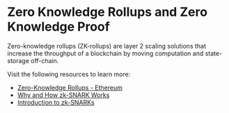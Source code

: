# Zero Knowledge Rollups and Zero Knowledge Proof

Zero-knowledge rollups (ZK-rollups) are layer 2 scaling solutions that increase the throughput of a blockchain by moving computation and state-storage off-chain.

Visit the following resources to learn more:

- [Zero-Knowledge Rollups - Ethereum](https://ethereum.org/en/developers/docs/scaling/zk-rollups)
- [Why and How zk-SNARK Works](https://medium.com/@imolfar/why-and-how-zk-snark-works-1-introduction-the-medium-of-a-proof-d946e931160)
- [Introduction to zk-SNARKs](https://vitalik.eth.limo/general/2021/01/26/snarks.html)
